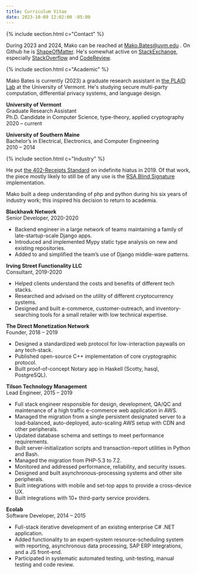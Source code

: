 ```yaml
---
title: Curriculum Vitae
date: 2023-10-09 12:02:00 -05:00
---
```


{% include section.html c="Contact" %}

During 2023 and 2024, Mako can be reached at Mako.Bates@uvm.edu .
On Github he is [ShapeOfMatter](https://github.com/ShapeOfMatter).
He's somewhat active on [StackExchange](https://stackexchange.com/users/13621214/shapeofmatter?tab=accounts),
especially [StackOverflow](https://stackoverflow.com/users/10135377/shapeofmatter)
and [CodeReview](https://codereview.stackexchange.com/users/200133/shapeofmatter).

{% include section.html c="Academic" %}

Mako Bates is currently (2023) a graduate research assistant in [the PLAID Lab](https://plaid.w3.uvm.edu/)
at the University of Vermont.
He's studying secure multi-party computation, differential privacy systems, and language design.

**University of Vermont**  
Graduate Research Assistant  
Ph.D. Candidate in Computer Science, type-theory, applied cryptography  
2020 – current

**University of Southern Maine**  
Bachelor’s in Electrical, Electronics, and Computer Engineering  
2010 – 2014

{% include section.html c="Industry" %}

He put [the 402-Receipts Standard](https://www.402receipts.info/introduction.html) on indefinite hiatus in 2019.
Of that work, the piece mostly likely to still be of any use is the [RSA Blind Signature](https://github.com/ShapeOfMatter/RSA-Blind-Signature) implementation.

Mako built a deep understanding of php and python during his six years of industry work; this inspired his decision to return to academia.

**Blackhawk Network**  
Senior Developer,	2020-2020

- Backend engineer in a large network of teams maintaining a family of late-startup-scale Django apps.
- Introduced and implemented Mypy static type analysis on new and existing repositories.
- Added to and simplified the team’s use of Django middle-ware patterns.  

**Irving Street Functionality LLC**  
Consultant,	2019-2020

- Helped clients understand the costs and benefits of different tech stacks.
- Researched and advised on the utility of different cryptocurrency systems.
- Designed and built e-commerce, customer-outreach, and inventory-searching tools for a small retailer with low technical expertise. 

**The Direct Monetization Network**  
Founder, 		2018 – 2019

- Designed a standardized web protocol for low-interaction paywalls on any tech-stack.
- Published open-source C++ implementation of core cryptographic protocol.
- Built proof-of-concept Notary app in Haskell (Scotty, hasql, PostgreSQL).

**Tilson Technology Management**  
Lead Engineer,	2015 – 2019

- Full stack engineer responsible for design, development, QA/QC and maintenance of a high traffic e-commerce web application in AWS. 
- Managed the migration from a single persistent designated server
  to a load-balanced, auto-deployed, auto-scaling AWS setup with CDN and other peripherals.
- Updated database schema and settings to meet performance requirements.
- Built server-initialization scripts and transaction-report utilities in Python and Bash.
- Managed the migration from PHP-5.3 to 7.2.
- Monitored and addressed performance, reliability, and security issues. 
- Designed and built asynchronous-processing systems and other site peripherals. 
- Built integrations with mobile and set-top apps to provide a cross-device UX.
- Built integrations with 10+ third-party service providers. 

**Ecolab**  
Software Developer, 	2014 – 2015

- Full-stack iterative development of an existing enterprise C# .NET application.
- Added functionality to an expert-system resource-scheduling system with reporting, asynchronous data processing, SAP ERP integrations,
  and a JS front-end.
- Participated in systematic automated testing, unit-testing, manual testing and code review.



